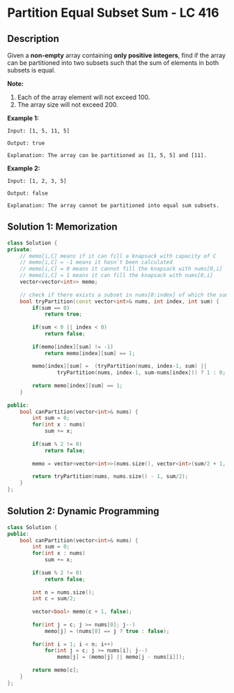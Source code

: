 # Partition Equal Subset Sum - LC 416

## Description

Given a **non-empty** array containing **only positive integers**, find if the array can be partitioned into two subsets such that the sum of elements in both subsets is equal.

**Note:**

1. Each of the array element will not exceed 100.
2. The array size will not exceed 200.

 

**Example 1:**

```
Input: [1, 5, 11, 5]

Output: true

Explanation: The array can be partitioned as [1, 5, 5] and [11].
```

 

**Example 2:**

```
Input: [1, 2, 3, 5]

Output: false

Explanation: The array cannot be partitioned into equal sum subsets.
```

## Solution 1: Memorization

```cpp
class Solution {
private:
    // memo[i,C] means if it can fill a knapsack with capacity of C
    // memo[i,C] = -1 means it hasn`t been calculated
    // memo[i,C] = 0 means it cannot fill the knapsack with nums[0,i]
    // memo[i,C] = 1 means it can fill the knapsack with nums[0,i]
    vector<vector<int>> memo;
    
    // check if there exists a subset in nums[0:index] of which the sum equals the target sum
    bool tryPartition(const vector<int>& nums, int index, int sum) {
        if(sum == 0)
            return true;
        
        if(sum < 0 || index < 0)
            return false;
        
        if(memo[index][sum] != -1)
            return memo[index][sum] == 1;
        
        memo[index][sum] =  (tryPartition(nums, index-1, sum) || 
                tryPartition(nums, index-1, sum-nums[index])) ? 1 : 0;
        
        return memo[index][sum] == 1;
    }
    
public:
    bool canPartition(vector<int>& nums) {
        int sum = 0;
        for(int x : nums)
            sum += x;
        
        if(sum % 2 != 0)
            return false;
        
        memo = vector<vector<int>>(nums.size(), vector<int>(sum/2 + 1, -1));
        
        return tryPartition(nums, nums.size() - 1, sum/2);
    }
};
```



## Solution 2: Dynamic Programming

```cpp
class Solution {
public:
    bool canPartition(vector<int>& nums) {
        int sum = 0;
        for(int x : nums)
            sum += x;
        
        if(sum % 2 != 0)
            return false;
        
        int n = nums.size();
        int c = sum/2;
        
        vector<bool> memo(c + 1, false);
        
        for(int j = c; j >= nums[0]; j--)
            memo[j] = (nums[0] == j ? true : false);
        
        for(int i = 1; i < n; i++)
            for(int j = c; j >= nums[i]; j--)
                memo[j] = (memo[j] || memo[j - nums[i]]);
        
        return memo[c];
    }
};
```

